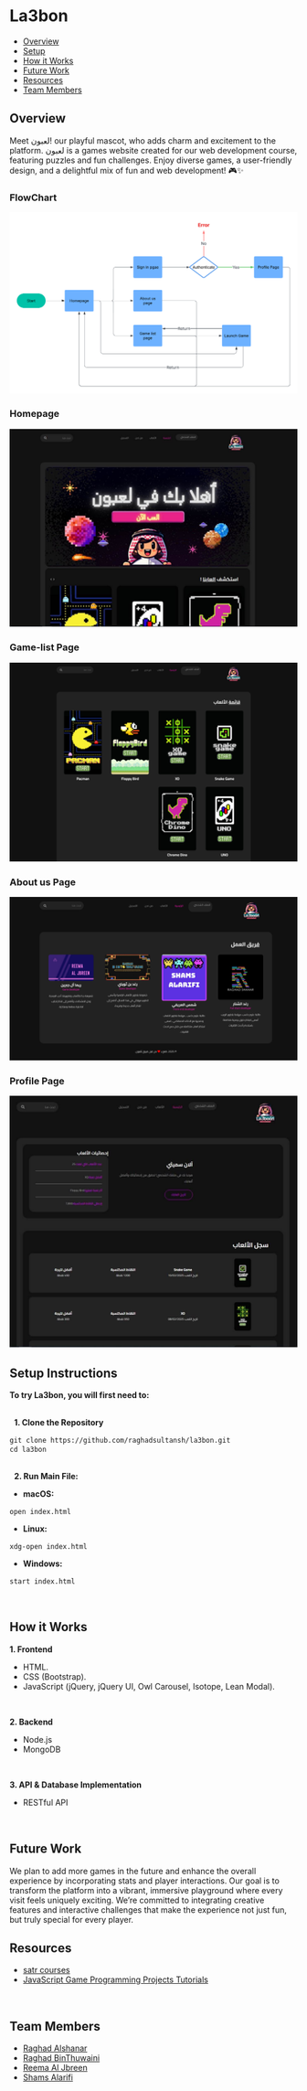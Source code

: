 # La3bon

* [Overview](https://github.com/raghadsultansh/la3bon?tab=readme-ov-file#overview)
* [Setup](https://github.com/raghadsultansh/la3bon?tab=readme-ov-file#setup-instructions)
* [How it Works](https://github.com/raghadsultansh/la3bon?tab=readme-ov-file#how-it-works)
* [Future Work](https://github.com/raghadsultansh/la3bon?tab=readme-ov-file#future-work)
* [Resources](https://github.com/raghadsultansh/la3bon?tab=readme-ov-file#resources)
* [Team Members](https://github.com/raghadsultansh/la3bon?tab=readme-ov-file#team-members)

## Overview
Meet لعبون! our playful mascot, who adds charm and excitement to the platform.
لعبون is a games website created for our web development course, featuring puzzles and fun challenges. Enjoy diverse games, a user-friendly design, and a delightful mix of fun and web development! 🎮✨

### FlowChart
![picture of the home page](https://github.com/raghadsultansh/la3bon/blob/main/readme-assets/Flowchart.png)
<br>

### Homepage
![picture of the home page](https://github.com/raghadsultansh/la3bon/blob/main/readme-assets/homepage.jpg)
<br>

### Game-list Page
![picture of the game-list page](https://github.com/raghadsultansh/la3bon/blob/main/readme-assets/game-list_page.png)
<br>

### About us Page
![picture of the about us page](https://github.com/raghadsultansh/la3bon/blob/main/readme-assets/about-us_page.png)
<br>

### Profile Page
![picture of the profile page](https://github.com/raghadsultansh/la3bon/blob/main/readme-assets/profile_page.jpg)
<br>

## Setup Instructions
**To try La3bon, you will first need to:**

<br>&nbsp;&nbsp;**1. Clone the Repository**
```
git clone https://github.com/raghadsultansh/la3bon.git
cd la3bon
```

<br>&nbsp;&nbsp;**2. Run Main File:**
* **macOS:**
```
open index.html
```

* **Linux:**
```
xdg-open index.html
```

* **Windows:**
```
start index.html
```
<br>

## How it Works
**1. Frontend**
   * HTML.
   * CSS (Bootstrap).
   * JavaScript (jQuery, jQuery UI, Owl Carousel, Isotope, Lean Modal).
<br>

**2. Backend**
   * Node.js 
   * MongoDB
<br>

**3. API & Database Implementation**
   * RESTful API
<br>

## Future Work
We plan to add more games in the future and enhance the overall experience by incorporating stats and player interactions. Our goal is to transform the platform into a vibrant, immersive playground where every visit feels uniquely exciting. We’re committed to integrating creative features and interactive challenges that make the experience not just fun, but truly special for every player.
<br>

## Resources
* [satr courses](https://satr.codes/all-courses)
* [JavaScript Game Programming Projects Tutorials](https://youtube.com/playlist?list=PLnKe36F30Y4bLhA-st9sC4ZthyV7nsL2Q&si=Ehk9SUPNKCNlEY5b) 
<br>

## Team Members
* [Raghad Alshanar](https://github.com/raghadsultansh)
* [Raghad BinThuwaini](https://github.com/Raghadmt)
* [Reema Al Jbreen](https://github.com/Rmsaah)
* [Shams Alarifi](https://github.com/shamsabdullahh)
